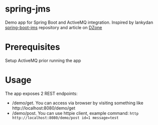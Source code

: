 # spring-jms
Demo app for Spring Boot and ActiveMQ integration.
Inspired by lankydan [spring-boot-jms](https://github.com/lankydan/spring-boot-jms) repository and article on [DZone](https://dzone.com/articles/using-jms-in-spring-boot-1)

# Prerequisites
Setup ActiveMQ prior running the app

# Usage
The app exposes 2 REST endpoints:
* /demo/get. You can access via browser by visiting something like http://localhost:8080/demo/get
* /demo/post. You can use httpie client, example command: `http http://localhost:8080/demo/post id=1 message=test`